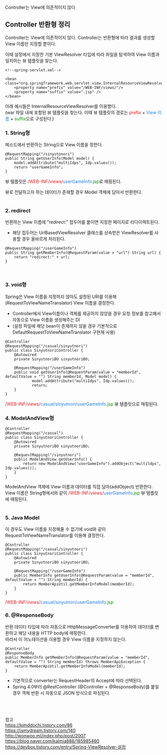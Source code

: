 Controller는 View에 의존적이지 않다

## Controller 반환형 정리  

Controller는 View에 의존적이지 않다. Controller는 반환형에 따라 결과를 생성할 View 이름만 지정할 뿐이다.  

이때 설정에서 지정한 기본 ViewResolver 타입에 따라 파일을 탐색하여 View 이름과 일치하는 뷰 템플릿을 찾는다.  

```
<!--spring-servlet.xml-->

<bean class="org.springframework.web.servlet.view.InternalResourceViewResolver">
    <property name="prefix" value="/WEB-INF/views/"/>
    <property name="suffix" value=".jsp" />
</bean>
```

아래 예시들은 InternalResourceViewResolver를 이용했다.  
(war 파일 내에 포함된 뷰 템플릿을 찾는다. 이때 뷰 템플릿의 경로는 <span style="color:#e11d21">prefix</span> + <span style="color:#207de5">View 이름</span> + <span style="color:#009800">suffix</span>으로 구성된다.)  

### 1. String형  

메소드에서 반환하는 String으로 View 이름을 정한다.  

```
@RequestMapping("/sinyutonori")
public String getUserInfo(Model model) {
    model.addAttribute("multiIdps", Idp.values());
    return "userGameInfo";
}
```

뷰 템플릿은 <span style="color:#e11d21">/WEB-INF/views/</span><span style="color:#207de5">userGameInfo</span><span style="color:#009800">.jsp</span>로 매핑된다.  

뷰로 전달하고자 하는 데이터가 존재할 경우 Model 객체에 담아서 반환한다.  
<br>

### 2. redirect  
반환하는 View 이름에 "redirect:" 접두어를 붙이면 지정한 페이지로 리다이렉트된다.  
* 해당 접두어는 UrlBasedViewResolver 클래스를 상속받은 ViewResolver를 사용할 경우 올바르게 처리된다.  

```
@RequestMapping("/userGameInfo")
public String getMemberInfo(@RequestParam(value = "url") String url) {
    return "redirect:" + url;
}
```
<br>

### 3. void형  

Spring은 View 이름을 지정하지 않아도 설정된 URI를 이용해(RequestToViewNameTranslator) View 이름을 결정한다.  

* Controller에서 View이름이나 객체를 제공하지 않았을 경우 요청 정보를 참고해서 자동으로 View 이름을 생성해주는 DI  
* (설정 파일에 해당 bean이 존재하지 않을 경우 기본적으로 DefaultRequestToViewNameTranslator 구현체 사용)  

```
@Controller
@RequestMapping("/casual/sinyutnori")
public class SinyutnoriController {
	@Autowired
	private SinyutnoriBO sinyutnoriBO;

	@RequestMapping("/userGameInfo")
	public void getUserInfo(@RequestParam(value = "memberId", defaultValue = "") String memberId, Model model) {
            model.addAttribute("multiIdps", Idp.values());
            return;
	}
}
```
<span style="color:#e11d21">/WEB-INF/views/</span><span style="color:#207de5">casual/sinyutnori/userGameInfo</span><span style="color:#009800">.jsp</span> 뷰 템플릿으로 매핑된다.
<br>

### 4. ModelAndView형  

```
@Controller
@RequestMapping("/casual")
public class SinyutnoriController {
	@Autowired
	private SinyutnoriBO sinyutnoriBO;

	@RequestMapping("/sinyutnori")
	public ModelAndView getUserInfo() {
	    return new ModelAndView("userGameInfo").addObject("multildps", Idp.values());
	}
}
```
ModelAndView 객체에 View 이름과 데이터를 직접 담아(addObject) 반환한다.  
View 이름은 String형에서와 같이 <span style="color:#e11d21">/WEB-INF/views/</span><span style="color:#207de5">userGameInfo</span><span style="color:#009800">.jsp</span> 뷰 템플릿에 매핑된다.  
<br>

### 5. Java Model
이 경우도 View 이름을 지정해줄 수 없기에 void와 같이 RequestToViewNameTranslator를 이용해 결정한다.  
```
@Controller
@RequestMapping("/casual/sinyutnori")
public class SinyutnoriController {
	@Autowired
	private SinyutnoriBO sinyutnoriBO;

	@RequestMapping("/userGameInfo")
	public MemberInfo getUserInfo(@RequestParam(value = "memberId", defaultValue = "") String memberId) {
        return MemberApiUtil.getMemberInfoModel(memberId);
	}
}
```
<span style="color:#e11d21">/WEB-INF/views/</span><span style="color:#207de5">casual/sinyutnori/userGameInfo</span><span style="color:#009800">.jsp</span>
<br>

### 6. @ResponseBody  
반환 데이터 타입에 따라 자동으로 HttpMessageConverter를 이용하여 데이터를 변환하고 해당 내용을 HTTP body에 매핑한다.  
따라서 이 어노테이션을 이용할 경우 View 이름을 지정하지 않는다.  

```
@Controller
@ResponseBody
public MemberInfo getMemberInfo(@RequestParam(value = "memberId", defaultValue = "") String memberId) throws MemberApiException {
    return MemberApiUtil.getMemberInfoModel(memberId);
}
```

* 기본적으로 converter는 RequestHeader의 Accept에 따라 선택된다.  
* Spring 4.0부터 @RestController (@Controller + @ResponseBody)를 붙일 경우 객체 반환 시 자동으로 JSON 방식으로 파싱된다.  




<br><br><br>
참고  
https://kimddochi.tistory.com/86  
https://ismydream.tistory.com/140  
http://wonwoo.ml/index.php/post/2007  
https://blog.naver.com/kalmia888/185985460  
https://devbox.tistory.com/entry/Spring-ViewResolver-설정  